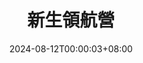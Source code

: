 ---
weight: 22
title: "新生領航營"
description: ""
icon: "article"
date: "2024-08-12T00:00:03+08:00"
lastmod: "2024-08-12T00:00:03+08:00"
draft: true
toc: true
---